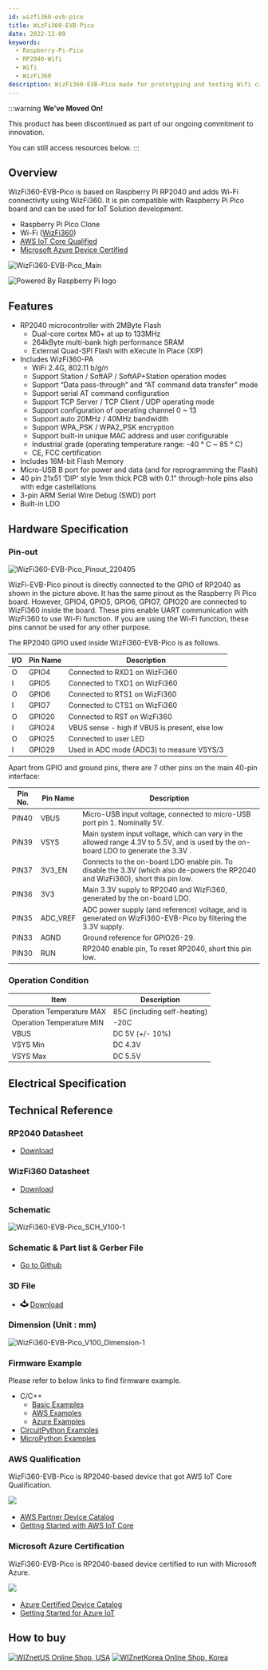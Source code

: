 ```yaml
---
id: wizfi360-evb-pico
title: WizFi360-EVB-Pico
date: 2022-12-09
keywords:
  - Raspberry-Pi-Pico
  - RP2040-Wifi
  - Wifi
  - WizFi360
description: WizFi360-EVB-Pico made for prototyping and testing Wifi capabilities on RP2040
---
```


:::warning
**We’ve Moved On!**

This product has been discontinued as part of our ongoing commitment to innovation.

You can still access resources below.
:::

## Overview

WizFi360-EVB-Pico is based on Raspberry Pi RP2040 and adds Wi-Fi connectivity using WizFi360. It is pin compatible with Raspberry Pi Pico board and can be used for IoT Solution development.

- Raspberry Pi Pico Clone
- Wi-Fi ([WizFi360](./../Modules/Wi-Fi-Module/WizFi360/WizFi360.mdx))
- [AWS IoT Core Qualified](https://devices.amazonaws.com/detail/a3G8a00000311vZEAQ/WizFi360-EVB-Pico)
- [Microsoft Azure Device Certified](https://devicecatalog.azure.com/devices/34fb2c62-1d19-45b0-8339-56be64811387)

![WizFi360-EVB-Pico_Main](/img/osh/wizfi360-evb-pico/WizFi360-EVB-Pico_Main.png)

![Powered By Raspberry Pi logo](/img/pbp-logo-small.jpg)

## Features

- RP2040 microcontroller with 2MByte Flash
    - Dual-core cortex M0+ at up to 133MHz
    - 264kByte multi-bank high performance SRAM
    - External Quad-SPI Flash with eXecute In Place (XIP)
- Includes WizFi360-PA
    - WiFi 2.4G, 802.11 b/g/n
    - Support Station / SoftAP / SoftAP+Station operation modes
    - Support “Data pass-through” and “AT command data transfer” mode
    - Support serial AT command configuration
    - Support TCP Server / TCP Client / UDP operating mode
    - Support configuration of operating channel 0 ~ 13
    - Support auto 20MHz / 40MHz bandwidth
    - Support WPA_PSK / WPA2_PSK encryption
    - Support built-in unique MAC address and user configurable
    - Industrial grade (operating temperature range: -40 ° C ~ 85 ° C)
    - CE, FCC certification
- Includes 16M-bit Flash Memory
- Micro-USB B port for power and data (and for reprogramming the Flash)
- 40 pin 21x51 'DIP' style 1mm thick PCB with 0.1" through-hole pins also with edge castellations
- 3-pin ARM Serial Wire Debug (SWD) port
- Built-in LDO

## Hardware Specification

### Pin-out

![WizFi360-EVB-Pico_Pinout_220405](/img/osh/wizfi360-evb-pico/WizFi360-EVB-Pico_Pinout_220405.png)

WizFi-EVB-Pico pinout is directly connected to the GPIO of RP2040 as shown in the picture above. It has the same pinout as the Raspberry Pi Pico board. However, GPIO4, GPIO5, GPIO6, GPIO7, GPIO20 are connected to WizFi360 inside the board. These pins enable UART communication with WizFi360 to use Wi-Fi function. If you are using the Wi-Fi function, these pins cannot be used for any other purpose.

The RP2040 GPIO used inside WizFi360-EVB-Pico is as follows.

| I/O | Pin Name | Description                                    |
| --- | -------- | ---------------------------------------------- |
| O   | GPIO4    | Connected to RXD1 on WizFi360                  |
| I   | GPIO5    | Connected to TXD1 on WizFi360                  |
| O   | GPIO6    | Connected to RTS1 on WizFi360                  |
| I   | GPIO7    | Connected to CTS1 on WizFi360                  |
| O   | GPIO20   | Connected to RST on WizFi360                   |
| I   | GPIO24   | VBUS sense - high if VBUS is present, else low |
| O   | GPIO25   | Connected to user LED                          |
| I   | GPIO29   | Used in ADC mode (ADC3) to measure VSYS/3      |

Apart from GPIO and ground pins, there are 7 other pins on the main 40-pin interface:

| Pin No. | Pin Name | Description                                                                                                                         |
| ------- | -------- | ----------------------------------------------------------------------------------------------------------------------------------- |
| PIN40   | VBUS     | Micro-USB input voltage, connected to micro-USB port pin 1. Nominally 5V.                                                           |
| PIN39   | VSYS     | Main system input voltage, which can vary in the allowed range 4.3V to 5.5V, and is used by the on-board LDO to generate the 3.3V . |
| PIN37   | 3V3_EN   | Connects to the on-board LDO enable pin. To disable the 3.3V (which also de-powers the RP2040 and WizFi360), short this pin low.    |
| PIN36   | 3V3      | Main 3.3V supply to RP2040 and WizFi360, generated by the on-board LDO.                                                             |
| PIN35   | ADC_VREF | ADC power supply (and reference) voltage, and is generated on WizFi360-EVB-Pico by filtering the 3.3V supply.                       |
| PIN33   | AGND     | Ground reference for GPIO26-29.                                                                                                     |
| PIN30   | RUN      | RP2040 enable pin, To reset RP2040, short this pin low.                                                                             |



### Operation Condition

| Item                      | Description                  |
| ------------------------- | ---------------------------- |
| Operation Temperature MAX | 85C (including self-heating) |
| Operation Temperature MIN | -20C                         |
| VBUS                      | DC 5V (+/- 10%)              |
| VSYS Min                  | DC 4.3V                      |
| VSYS Max                  | DC 5.5V                      |



## Electrical Specification

## Technical Reference

### RP2040 Datasheet

- <a href="https://datasheets.raspberrypi.org/rp2040/rp2040-datasheet.pdf" target="_blank">Download</a>

### WizFi360 Datasheet

- [Download](../Modules/Wi-Fi-Module/WizFi360/WizFi360.mdx#Documentation)

### Schematic

![WizFi360-EVB-Pico_SCH_V100-1](/img/osh/wizfi360-evb-pico/WizFi360-EVB-Pico_SCH_V100-1.png)

### Schematic & Part list & Gerber File

- [Go to Github](https://github.com/Wiznet/Hardware-Files-of-WIZnet/tree/master/08_OSHW/WizFi360-EVB-Pico)

### 3D File

-   ![](/img/products/w5500/w5500_evb/icons/download.png)
    <a href="/img/products/3d-step-files/WizFi360-EVB-Pico_V101.step" target="_blank"> Download</a>

### Dimension (Unit : mm)

![WizFi360-EVB-Pico_V100_Dimension-1](/img/osh/wizfi360-evb-pico/WizFi360-EVB-Pico_V100_Dimension-1.png)

### Firmware Example

Please refer to below links to find firmware example.

- C/C++
  - [Basic Examples](https://github.com/Wiznet/WizFi360-EVB-Pico-C)
  - [AWS Examples](https://github.com/Wiznet/WizFi360-EVB-Pico-AWS-C)
  - [Azure Examples](https://github.com/Wiznet/WizFi360-EVB-Pico-AZURE-C)
- [CircuitPython Examples](https://github.com/Wiznet/WizFi360-EVB-Pico-CircuitPython)
- [MicroPython Examples](https://github.com/Wiznet/WizFi360-EVB-Pico-MicroPython)

### AWS Qualification

WizFi360-EVB-Pico is RP2040-based device that got AWS IoT Core Qualification.

![](/img/osh/w5100s_evb_pico/AWS_DQP_iot_500px.png)

- [AWS Partner Device Catalog](https://devices.amazonaws.com/detail/a3G8a00000311vZEAQ/WizFi360-EVB-Pico)
- <a href="/img/products/wizfi360-evb-pico/wizfi360-evb-pico-getting-started-guide-for-aws-iot-core-v1-0-0.pdf" target="_blank">Getting Started with AWS IoT Core</a>

### Microsoft Azure Certification

WizFi360-EVB-Pico is RP2040-based device certified to run with Microsoft Azure.

![](/img/osh/w5100s_evb_pico/Azure-Certified-Device-Badge_RGB.png)

- [Azure Certified Device Catalog](https://devicecatalog.azure.com/devices/34fb2c62-1d19-45b0-8339-56be64811387)
- <a href="/img/products/wizfi360-evb-pico/wizfi360-evb-pico-getting-started-guide-for-azure-iot-v1-0-1.pdf" target="_blank">Getting Started for Azure IoT</a>

## How to buy

[![WIZnetUS Online Shop, USA](/img/products/wizfi360-evb-pico/icons/dollar.png)](https://eshop.wiznet.io/shop/module/wizfi360-evb-pico/)
[![WIZnetKorea Online Shop, Korea](/img/products/wizfi360-evb-pico/icons/won.png)](http://wiznetshop.io/product/detail.html?product_no=1054&cate_no=44&display_group=1)
